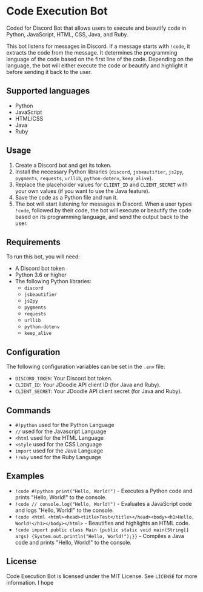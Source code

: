 # Code Execution Bot
Coded for Discord Bot that allows users to execute and beautify code in Python, JavaScript, HTML, CSS, Java, and Ruby.


This bot listens for messages in Discord. If a message starts with `!code`, it extracts the code from the message. It determines the programming language of the code based on the first line of the code. Depending on the language, the bot will either execute the code or beautify and highlight it before sending it back to the user.

## Supported languages

- Python
- JavaScript
- HTML/CSS
- Java
- Ruby

## Usage

1. Create a Discord bot and get its token.
2. Install the necessary Python libraries (`discord`, `jsbeautifier`, `js2py`, `pygments`, `requests`, `urllib`, `python-dotenv`, `keep_alive`).
3. Replace the placeholder values for `CLIENT_ID` and `CLIENT_SECRET` with your own values (if you want to use the Java feature).
4. Save the code as a Python file and run it.
5. The bot will start listening for messages in Discord. When a user types `!code`, followed by their code, the bot will execute or beautify the code based on its programming language, and send the output back to the user.

## Requirements

To run this bot, you will need:

- A Discord bot token
- Python 3.6 or higher
- The following Python libraries:
  - `discord`
  - `jsbeautifier`
  - `js2py`
  - `pygments`
  - `requests`
  - `urllib`
  - `python-dotenv`
  - `keep_alive`

## Configuration

The following configuration variables can be set in the `.env` file:

- `DISCORD_TOKEN`: Your Discord bot token.
- `CLIENT_ID`: Your JDoodle API client ID (for Java and Ruby).
- `CLIENT_SECRET`: Your JDoodle API client secret (for Java and Ruby).


## Commands

- `#!python` used for the Python Language
- `//` used for the Javascript Language
- `<html` used for the HTML Language
- `<style` used for the CSS Language
- `import` used for the Java Language
- `!ruby` used for the Ruby Language


## Examples

- `!code #!python print("Hello, World!")` - Executes a Python code and prints "Hello, World!" to the console.
- `!code // console.log("Hello, World!")` - Evaluates a JavaScript code and logs "Hello, World!" to the console.
- `!code <html <html><head><title>Test</title></head><body><h1>Hello, World!</h1></body></html>` - Beautifies and highlights an HTML code.
- `!code import public class Main {public static void main(String[] args) {System.out.println("Hello, World!");}}` - Compiles a Java code and prints "Hello, World!" to the console.

## License

Code Execution Bot is licensed under the MIT License. See `LICENSE` for more information.
I hope 
